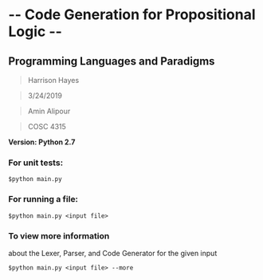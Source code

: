 # -- Code Generation for Propositional Logic --

## Programming Languages and Paradigms

>Harrison Hayes

>3/24/2019

>Amin Alipour

>COSC 4315

**Version: Python 2.7**

### For unit tests:

    $python main.py

### For running a file:

    $python main.py <input file>

### To view more information 
about the Lexer, Parser, and Code Generator for the given input

    $python main.py <input file> --more
